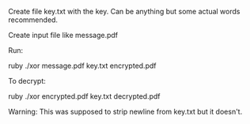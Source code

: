 Create file key.txt with the key. Can be anything but some actual words recommended.

Create input file like message.pdf

Run:

  ruby ./xor message.pdf key.txt encrypted.pdf

To decrypt:

  ruby ./xor encrypted.pdf key.txt decrypted.pdf

Warning: This was supposed to strip newline from key.txt but it doesn't.
